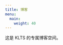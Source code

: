 ```yaml
---
title: 博客
menu:
  main:
    weight: 40
---
```

这是 KLTS 的专属博客空间。    
<!--add blocks of content here to add more sections to the community page -->
